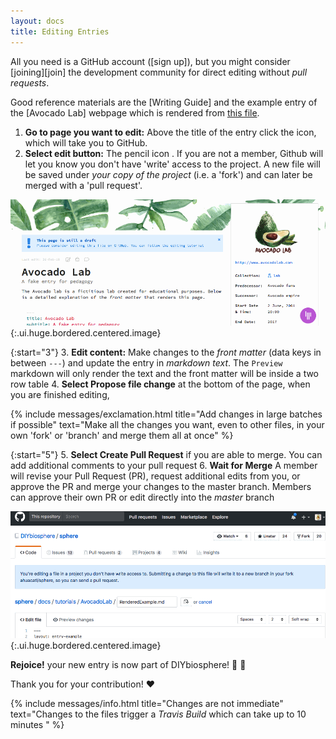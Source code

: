 ```yaml
---
layout: docs
title: Editing Entries
---
```


All you need is a GitHub account ([sign up]), but you might consider [joining][join] the development community for direct editing without _pull requests_.

Good reference materials are the [Writing Guide] and the example entry of the [Avocado Lab] webpage which is rendered from [this file](https://raw.githubusercontent.com/DIYbiosphere/sphere/master/docs/tutorials/AvocadoLab/AvocadoLab.md).

1. **Go to page you want to edit:** Above the title of the entry click the <i class="far fa-edit"></i> icon, which will take you to GitHub.
2. **Select edit button:** The pencil icon <i class="fas fa-pencil"></i>.
If you are not a member, Github will let you know you don't have 'write' access to the project. A new file will be saved under _your copy of the project_ (i.e. a 'fork') and can later be merged with a 'pull request'.

![](/docs/tutorials/editing.gif){:.ui.huge.bordered.centered.image}

{:start="3"}
3. **Edit content:** Make changes to the _front matter_ (data keys in between `---`) and update the entry in _markdown text_. The `Preview` markdown will only render the text and the front matter will be inside a two row table
4. **Select Propose file change** at the bottom of the page, when you are finished editing,

{% include messages/exclamation.html title="Add changes in large batches if possible" text="Make all the changes you want, even to other files, in your own 'fork' or 'branch' and merge them all at once" %}

{:start="5"}
5. **Select Create Pull Request** if you are able to merge. You can add additional comments to your pull request
6. **Wait for Merge** A member will revise your Pull Request (PR), request additional edits from you, or approve the PR and merge your changes to the master branch. Members can approve their own PR or edit directly into the _master_ branch


![](/docs/tutorials/changes.gif){:.ui.huge.bordered.centered.image}


**Rejoice!** your new entry is now part of DIYbiosphere! :clap: :clap:

Thank you for your contribution! :heart:

{% include messages/info.html title="Changes are not immediate" text="Changes to the files trigger a _Travis Build_ which can take up to 10 minutes " %}
